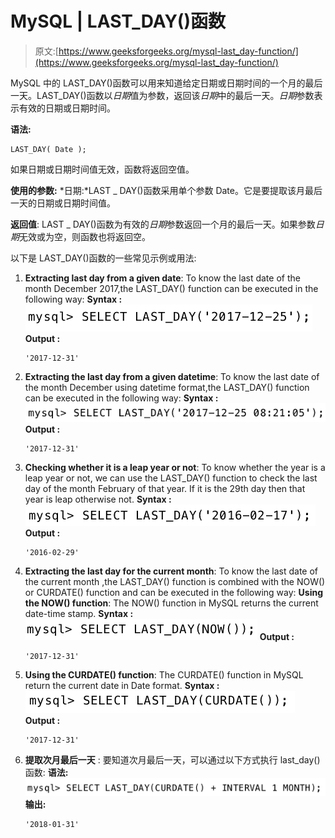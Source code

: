 # MySQL | LAST_DAY()函数

> 原文:[https://www.geeksforgeeks.org/mysql-last_day-function/](https://www.geeksforgeeks.org/mysql-last_day-function/)

MySQL 中的 LAST_DAY()函数可以用来知道给定日期或日期时间的一个月的最后一天。LAST_DAY()函数以*日期*值为参数，返回该*日期*中的最后一天。*日期*参数表示有效的日期或日期时间。

**语法:**

```
LAST_DAY( Date );

```

如果日期或日期时间值无效，函数将返回空值。

**使用的参数:**
*日期:*LAST _ DAY()函数采用单个参数 Date。它是要提取该月最后一天的日期或日期时间值。

**返回值**:
LAST _ DAY()函数为有效的*日期*参数返回一个月的最后一天。如果参数*日期*无效或为空，则函数也将返回空。

以下是 LAST_DAY()函数的一些常见示例或用法:

1.  **Extracting last day from a given date**:
    To know the last date of the month December 2017,the LAST_DAY() function can be executed in the following way:
    **Syntax :**
    ![](img/1718166115b62af8031a6c5d203680af.png)
    **Output :**

    ```
    '2017-12-31'
    ```

2.  **Extracting the last day from a given datetime**:
    To know the last date of the month December using datetime format,the LAST_DAY() function can be executed in the following way:
    **Syntax :**
    ![](img/16c4107447be900f80e152aa773784ef.png)
    **Output :**

    ```
    '2017-12-31'
    ```

3.  **Checking whether it is a leap year or not**:
    To know whether the year is a leap year or not, we can use the LAST_DAY() function to check the last day of the month February of that year. If it is the 29th day then that year is leap otherwise not.
    **Syntax :**
    ![](img/ac03150ee5cf4d54332193aa1fa02967.png)
    **Output :**

    ```
    '2016-02-29'
    ```

4.  **Extracting the last day for the current month**:
    To know the last date of the current month ,the LAST_DAY() function is combined with the NOW() or CURDATE() function and can be executed in the following way:
    **Using the NOW() function**: The NOW() function in MySQL returns the current date-time stamp.
    **Syntax :**
    ![](img/044e4a202fc47c5ff55e43660bdd5114.png)
    **Output :**

    ```
    '2017-12-31'
    ```

5.  **Using the CURDATE() function**: The CURDATE() function in MySQL return the current date in Date format.
    **Syntax :**
    ![](img/6ec7e447950cbe0411aea499e8c5aed7.png)
    **Output :**

    ```
    '2017-12-31'
    ```

6.  **提取次月最后一天** :
    要知道次月最后一天，可以通过以下方式执行 last_day()函数:
    **语法:**
    ![](img/50497c4e9ae7ef103d053356c3a9c9d9.png)
    **输出:**

    ```
    '2018-01-31'
    ```